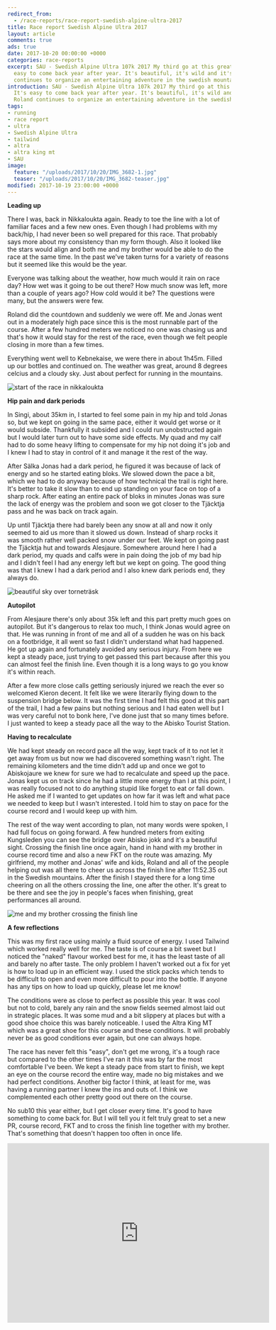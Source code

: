 ```yaml
---
redirect_from:
  - /race-reports/race-report-swedish-alpine-ultra-2017
title: Race report Swedish Alpine Ultra 2017
layout: article
comments: true
ads: true
date: 2017-10-20 00:00:00 +0000
categories: race-reports
excerpt: SAU - Swedish Alpine Ultra 107k 2017 My third go at this great race. It's
  easy to come back year after year. It's beautiful, it's wild and it's fun. Roland
  continues to organize an entertaining adventure in the swedish mountains.
introduction: SAU - Swedish Alpine Ultra 107k 2017 My third go at this great race.
  It's easy to come back year after year. It's beautiful, it's wild and it's fun.
  Roland continues to organize an entertaining adventure in the swedish mountains.
tags:
- running
- race report
- ultra
- Swedish Alpine Ultra
- tailwind
- altra
- altra king mt
- SAU
image:
  feature: "/uploads/2017/10/20/IMG_3682-1.jpg"
  teaser: "/uploads/2017/10/20/IMG_3682-teaser.jpg"
modified: 2017-10-19 23:00:00 +0000
---
```

**Leading up**

There I was, back in Nikkaloukta again. Ready to toe the line with a lot of familiar faces and a few new ones. Even though I had problems with my back/hip, I had never been so well prepared for this race. That probably says more about my consistency than my form though. Also it looked like the stars would align and both me and my brother would be able to do the race at the same time. In the past we've taken turns for a variety of reasons but it seemed like this would be the year.

Everyone was talking about the weather, how much would it rain on race day? How wet was it going to be out there? How much snow was left, more than a couple of years ago? How cold would it be? The questions were many, but the answers were few.

Roland did the countdown and suddenly we were off. Me and Jonas went out in a moderately high pace since this is the most runnable part of the course. After a few hundred meters we noticed no one was chasing us and that's how it would stay for the rest of the race, even though we felt people closing in more than a few times.

Everything went well to Kebnekaise, we were there in about 1h45m. Filled up our bottles and continued on. The weather was great, around 8 degrees celcius and a cloudy sky. Just about perfect for running in the mountains.

![start of the race in nikkaloukta](/uploads/2017/10/20/IMG_3599.jpg "Start of the race in Nikkaloukta")

**Hip pain and dark periods**

In Singi, about 35km in, I started to feel some pain in my hip and told Jonas so, but we kept on going in the same pace, either it would get worse or it would subside. Thankfully it subsided and I could run unobstructed again but I would later turn out to have some side effects. My quad and my calf had to do some heavy lifting to compensate for my hip not doing it's job and I knew I had to stay in control of it and manage it the rest of the way.

After Sälka Jonas had a dark period, he figured it was because of lack of energy and so he started eating bloks. We slowed down the pace a bit, which we had to do anyway because of how technical the trail is right here. It's better to take it slow than to end up standing on your face on top of a sharp rock. After eating an entire pack of bloks in minutes Jonas was sure the lack of energy was the problem and soon we got closer to the Tjäcktja pass and he was back on track again.

Up until Tjäcktja there had barely been any snow at all and now it only seemed to aid us more than it slowed us down. Instead of sharp rocks it was smooth rather well packed snow under our feet. We kept on going past the Tjäcktja hut and towards Alesjaure. Somewhere around here I had a dark period, my quads and calfs were in pain doing the job of my bad hip and I didn't feel I had any energy left but we kept on going. The good thing was that I knew I had a dark period and I also knew dark periods end, they always do.

![beautiful sky over torneträsk](/uploads/2017/10/20/IMG_3674-1.jpg "Beautiful sky over Torneträsk")

**Autopilot**

From Alesjaure there's only about 35k left and this part pretty much goes on autopilot. But it's dangerous to relax too much, I think Jonas would agree on that. He was running in front of me and all of a sudden he was on his back on a footbridge, it all went so fast I didn't understand what had happened. He got up again and fortunately avoided any serious injury. From here we kept a steady pace, just trying to get passed this part because after this you can almost feel the finish line. Even though it is a long ways to go you know it's within reach.

After a few more close calls getting seriously injured we reach the ever so welcomed Kieron decent. It felt like we were literarily flying down to the suspension bridge below. It was the first time I had felt this good at this part of the trail, I had a few pains but nothing serious and I had eaten well but I was very careful not to bonk here, I've done just that so many times before. I just wanted to keep a steady pace all the way to the Abisko Tourist Station.

**Having to recalculate**

We had kept steady on record pace all the way, kept track of it to not let it get away from us but now we had discovered something wasn't right. The remaining kilometers and the time didn't add up and once we got to Abiskojaure we knew for sure we had to recalculate and speed up the pace. Jonas kept us on track since he had a little more energy than I at this point, I was really focused not to do anything stupid like forget to eat or fall down. He asked me if I wanted to get updates on how far it was left and what pace we needed to keep but I wasn't interested. I told him to stay on pace for the course record and I would keep up with him.

The rest of the way went according to plan, not many words were spoken, I had full focus on going forward. A few hundred meters from exiting Kungsleden you can see the bridge over Abisko jokk and it's a beautiful sight. Crossing the finish line once again, hand in hand with my brother in course record time and also a new FKT on the route was amazing. My girlfriend, my mother and Jonas' wife and kids, Roland and all of the people helping out was all there to cheer us across the finish line after 11:52.35 out in the Swedish mountains. After the finish I stayed there for a long time cheering on all the others crossing the line, one after the other. It's great to be there and see the joy in people's faces when finishing, great performances all around.

![me and my brother crossing the finish line](/uploads/2017/10/20/IMG_3697-1.jpg "Me and my brother crossing the finish line")

**A few reflections**

This was my first race using mainly a fluid source of energy. I used Tailwind which worked really well for me. The taste is of course a bit sweet but I noticed the "naked" flavour worked best for me, it has the least taste of all and barely no after taste. The only problem I haven't worked out a fix for yet is how to load up in an efficient way. I used the stick packs which tends to be difficult to open and even more difficult to pour into the bottle. If anyone has any tips on how to load up quickly, please let me know!

The conditions were as close to perfect as possible this year. It was cool but not to cold, barely any rain and the snow fields seemed almost laid out in strategic places. It was some mud and a bit slippery at places but with a good shoe choice this was barely noticeable. I used the Altra King MT which was a great shoe for this course and these conditions. It will probably never be as good conditions ever again, but one can always hope.

The race has never felt this "easy", don't get me wrong, it's a tough race but compared to the other times I've ran it this was by far the most comfortable I've been. We kept a steady pace from start to finish, we kept an eye on the course record the entire way, made no big mistakes and we had perfect conditions. Another big factor I think, at least for me, was having a running partner I knew the ins and outs of. I think we complemented each other pretty good out there on the course.

No sub10 this year either, but I get closer every time. It's good to have something to come back for. But I will tell you it felt truly great to set a new PR, course record, FKT and to cross the finish line together with my brother. That's something that doesn't happen too often in once life.

<iframe height='405' width='590' frameborder='0' allowtransparency='true' scrolling='no' src='https://www.strava.com/activities/1085542975/embed/6f04a4ad56f0134ca4d7754682701f708a86c954'></iframe>
